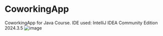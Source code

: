 # CoworkingApp
CoworkingApp for Java Course. IDE used: IntelliJ IDEA Community Edition 2024.3.5
![image](https://github.com/user-attachments/assets/d46d7581-d4c2-4249-b46e-caffe2039481)

